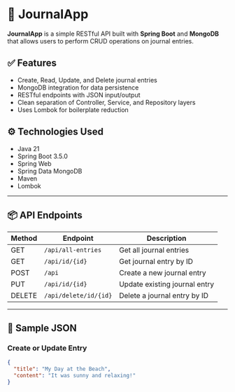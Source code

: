 # 📝 JournalApp

**JournalApp** is a simple RESTful API built with **Spring Boot** and **MongoDB** that allows users to perform CRUD operations on journal entries.

## ✅ Features

- Create, Read, Update, and Delete journal entries
- MongoDB integration for data persistence
- RESTful endpoints with JSON input/output
- Clean separation of Controller, Service, and Repository layers
- Uses Lombok for boilerplate reduction




## ⚙️ Technologies Used

- Java 21
- Spring Boot 3.5.0
- Spring Web
- Spring Data MongoDB
- Maven
- Lombok

---

## 📦 API Endpoints

| Method | Endpoint                | Description                     |
|--------|-------------------------|---------------------------------|
| GET    | `/api/all-entries`      | Get all journal entries         |
| GET    | `/api/id/{id}`          | Get journal entry by ID         |
| POST   | `/api`                  | Create a new journal entry      |
| PUT    | `/api/id/{id}`          | Update existing journal entry   |
| DELETE | `/api/delete/id/{id}`   | Delete a journal entry by ID    |

---

## 🧪 Sample JSON

### Create or Update Entry

```json
{
  "title": "My Day at the Beach",
  "content": "It was sunny and relaxing!"
}


